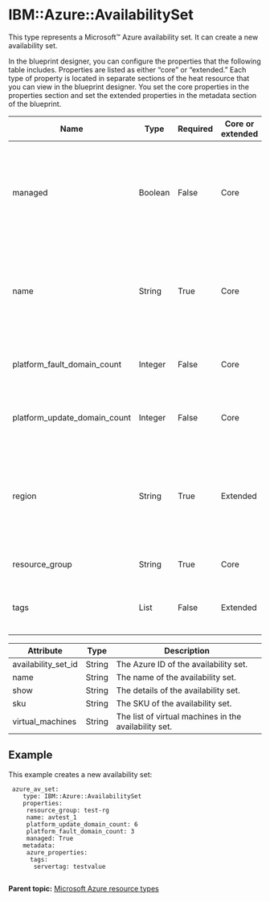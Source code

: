 # IBM::Azure::AvailabilitySet

This type represents a Microsoft™ Azure availability set. It can create a new availability set.

In the blueprint designer, you can configure the properties that the following table includes. Properties are listed as either “core” or “extended.” Each type of property is located in separate sections of the heat resource that you can view in the blueprint designer. You set the core properties in the properties section and set the extended properties in the metadata section of the blueprint.

|Name|Type|Required|Core or extended|Description|
|----|----|--------|----------------|-----------|
|managed|Boolean|False|Core|If the availability set supports virtual machines with managed disks, then the value is `True`.|
|name|String|True|Core|The name of the availability set. If the specified name exists, a new, unique name is created.|
|platform\_fault\_domain\_count|Integer|False|Core|The number of fault domains that are used. The default is `2`.|
|platform\_update\_domain\_count|Integer|False|Core|The number of update domains that are used. The default is `5`.|
|region|String|True|Extended|The Azure location. The blueprint designer specifies this property automatically, based on the selected region.|
|resource\_group|String|True|Core|The name of the resource group.|
|tags|List|False|Extended|A list of name-value pairs to set as tags on the resource.|

|Attribute|Type|Description|
|---------|----|-----------|
|availability\_set\_id|String|The Azure ID of the availability set.|
|name|String|The name of the availability set.|
|show|String|The details of the availability set.|
|sku|String|The SKU of the availability set.|
|virtual\_machines|String|The list of virtual machines in the availability set.|

## Example

This example creates a new availability set:

```
 azure_av_set:
    type: IBM::Azure::AvailabilitySet
    properties:
     resource_group: test-rg
     name: avtest_1
     platform_update_domain_count: 6
     platform_fault_domain_count: 3
     managed: True 
    metadata:
     azure_properties:
      tags: 
       servertag: testvalue
       
```

**Parent topic:** [Microsoft Azure resource types](../../com.edt.heat.reference.doc/topics/ref_heat_types_azure_ov.md)

